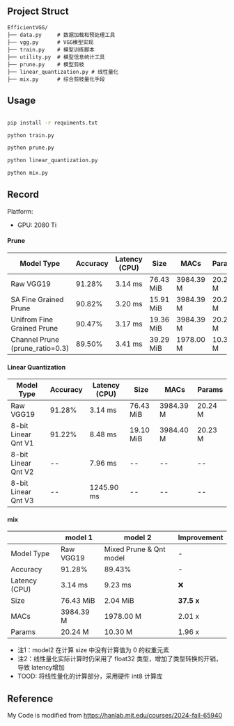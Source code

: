 ## Project Struct

```
EfficientVGG/ 
├── data.py     # 数据加载和预处理工具 
├── vgg.py      # VGG模型实现 
├── train.py    # 模型训练脚本 
├── utility.py  # 模型信息统计工具
├── prune.py    # 模型剪枝
├── linear_quantization.py # 线性量化
├── mix.py      # 综合剪枝量化手段
```

## Usage

```bash

pip install -r requiments.txt

python train.py

python prune.py

python linear_quantization.py

python mix.py

```

## Record

Platform: 
- GPU: 2080 Ti

#### Prune

| Model Type | Accuracy | Latency (CPU) | Size | MACs | Params |
| --- | --- | --- | --- | --- | --- |
| Raw VGG19 | 91.28% | 3.14 ms | 76.43 MiB | 3984.39 M | 20.24 M |
| SA Fine Grained Prune | 90.82% | 3.20 ms | 15.91 MiB | 3984.39 M | 20.24 M |
| Unifrom Fine Grained Prune | 90.47% | 3.17 ms | 19.36 MiB | 3984.39 M | 20.24 M |
| Channel Prune (prune_ratio=0.3) | 89.50% | 3.41 ms | 39.29 MiB | 1978.00 M | 10.30 M |

#### Linear Quantization

| Model Type | Accuracy | Latency (CPU) | Size | MACs | Params |
| --- | --- | --- | --- | --- | --- |
| Raw VGG19 | 91.28% | 3.14 ms | 76.43 MiB | 3984.39 M | 20.24 M |
| 8-bit Linear Qnt V1 | 91.22% | 8.48 ms | 19.10 MiB | 3984.40 M | 20.23 M |
| 8-bit Linear Qnt V2| -- | 7.96 ms | -- | -- | -- | -- |
| 8-bit Linear Qnt V3| -- | 1245.90 ms | -- | -- | -- | -- |

#### mix

|  | model 1 | model 2 | Improvement |
| --- | --- | --- | --- |
| Model Type | Raw VGG19 | Mixed Prune & Qnt model | - |
| Accuracy | 91.28% | 89.43% | - |
| Latency (CPU) | 3.14 ms | 9.23 ms | ❌ |
| Size | 76.43 MiB | 2.04 MiB | **37.5 x** |
| MACs | 3984.39 M | 1978.00 M | 2.01 x |
| Params | 20.24 M | 10.30 M | 1.96 x |

- 注1：model2 在计算 size 中没有计算值为 0 的权重元素
- 注2：线性量化实际计算时仍采用了 float32 类型，增加了类型转换的开销，导致 latency增加
- TOOD: 将线性量化的计算部分，采用硬件 int8 计算库
## Reference

My Code is modified from https://hanlab.mit.edu/courses/2024-fall-65940
